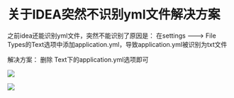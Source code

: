 # 关于IDEA突然不识别yml文件解决方案

之前idea还能识别yml文件，突然不能识别了原因是：
在settings ---> File Types的Text选项中添加application.yml，导致application.yml被识别为txt文件

解决方案： 删除 Text下的application.yml选项即可

![](https://img-blog.csdnimg.cn/20190116180911197.png?x-oss-process=image/watermark,type_ZmFuZ3poZW5naGVpdGk,shadow_10,text_aHR0cHM6Ly9ibG9nLmNzZG4ubmV0L3dlaXhpbl80Mzg2NDMzNg==,size_16,color_FFFFFF,t_70)

![](https://i.loli.net/2019/11/17/9qzodRQgs6PJWI4.png)